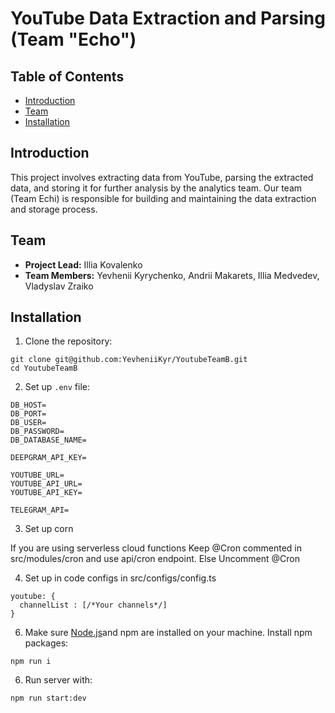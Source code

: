 # YouTube Data Extraction and Parsing (Team "Echo")

## Table of Contents

- [Introduction](#introduction)
- [Team](#team)
- [Installation](#installation)

## Introduction

This project involves extracting data from YouTube, parsing the extracted data, and storing it for further analysis by the analytics team. Our team (Team Echi) is responsible for building and maintaining the data extraction and storage process.

## Team

- **Project Lead:** Illia Kovalenko
- **Team Members:** Yevhenii Kyrychenko, Andrii Makarets, Illia Medvedev, Vladyslav Zraiko

## Installation

1. Clone the repository:
```
git clone git@github.com:YevheniiKyr/YoutubeTeamB.git
cd YoutubeTeamB
```
2. Set up `.env` file:
```
DB_HOST= 
DB_PORT=
DB_USER=
DB_PASSWORD=
DB_DATABASE_NAME= 

DEEPGRAM_API_KEY=

YOUTUBE_URL=
YOUTUBE_API_URL=
YOUTUBE_API_KEY= 

TELEGRAM_API=
```

3. Set up corn

If you are using serverless cloud functions 
  Keep @Cron commented in src/modules/cron and use api/cron endpoint.
Else
  Uncomment @Cron

4. Set up in code configs in src/configs/config.ts
```
youtube: {
  channelList : [/*Your channels*/]
}
``` 
6. Make sure [Node.js](https://nodejs.org/en)and npm are installed on your machine.
Install npm packages:
```
npm run i
```
6. Run server with:
```
npm run start:dev
```
